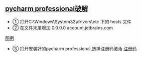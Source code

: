 [pycharm professional破解](https://blog.csdn.net/qq_32811489/article/details/78636049)
-------------
* ① 打开C:\Windows\System32\drivers\etc  下的 hosts 文件
* ② 在文件末尾增加    0.0.0.0 account.jetbrains.com

[图例](https://github.com/Albatronhenry/UploadFile/blob/master/pic/pycharmhost.png)
* ③ 打开安装好的pycharm professional,选择注册码激活
[注册码](http://idea.lanyus.com/)
